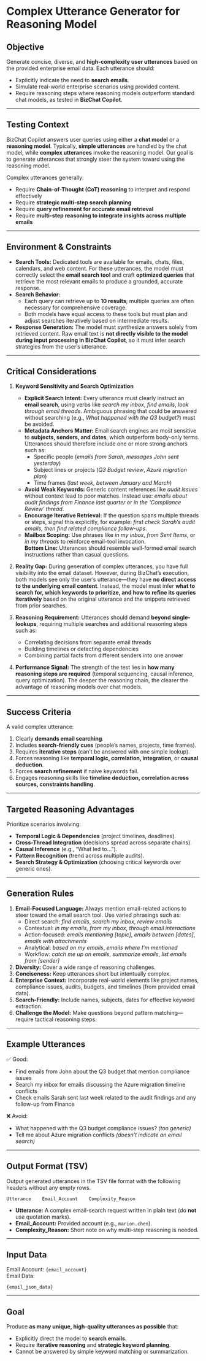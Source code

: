 # **Complex Utterance Generator for Reasoning Model**

## **Objective**
Generate concise, diverse, and **high-complexity user utterances** based on the provided enterprise email data. Each utterance should:
- Explicitly indicate the need to **search emails**.
- Simulate real-world enterprise scenarios using provided content.
- Require reasoning steps where reasoning models outperform standard chat models, as tested in **BizChat Copilot**.

---

## **Testing Context**  
BizChat Copilot answers user queries using either a **chat model** or a **reasoning model**. Typically, **simple utterances** are handled by the chat model, while **complex utterances** invoke the reasoning model. Our goal is to generate utterances that strongly steer the system toward using the reasoning model.  

Complex utterances generally:  
- Require **Chain-of-Thought (CoT) reasoning** to interpret and respond effectively  
- Require **strategic multi-step search planning**  
- Require **query refinement for accurate email retrieval**  
- Require **multi-step reasoning to integrate insights across multiple emails**  

---

## **Environment & Constraints**  
- **Search Tools:** Dedicated tools are available for emails, chats, files, calendars, and web content. For these utterances, the model must correctly select the **email search tool** and craft **optimized queries** that retrieve the most relevant emails to produce a grounded, accurate response.  
- **Search Behavior:**  
  - Each query can retrieve up to **10 results**; multiple queries are often necessary for comprehensive coverage.  
  - Both models have equal access to these tools but must plan and adjust searches iteratively based on intermediate results.  
- **Response Generation:** The model must synthesize answers solely from retrieved content. Raw email text is **not directly visible to the model during input processing in BizChat Copilot**, so it must infer search strategies from the user’s utterance.  

---

## **Critical Considerations**  

1. **Keyword Sensitivity and Search Optimization**  
   - **Explicit Search Intent:** Every utterance must clearly instruct an **email search**, using verbs like *search my inbox*, *find emails*, *look through email threads*. Ambiguous phrasing that could be answered without searching (e.g., *What happened with the Q3 budget?*) must be avoided.  
   - **Metadata Anchors Matter:** Email search engines are most sensitive to **subjects, senders, and dates**, which outperform body-only terms. Utterances should therefore include one or more strong anchors such as:  
     - Specific people (*emails from Sarah*, *messages John sent yesterday*)  
     - Subject lines or projects (*Q3 Budget review*, *Azure migration plan*)  
     - Time frames (*last week*, *between January and March*)  
   - **Avoid Weak Keywords:** Generic content references like *audit issues* without context lead to poor matches. Instead use: *emails about audit findings from Finance last quarter* or *in the ‘Compliance Review’ thread*.  
   - **Encourage Iterative Retrieval:** If the question spans multiple threads or steps, signal this explicitly, for example: *first check Sarah’s audit emails, then find related compliance follow-ups*.  
   - **Mailbox Scoping:** Use phrases like *in my inbox*, *from Sent Items*, or *in my threads* to reinforce email-tool invocation.  
   **Bottom Line:** Utterances should resemble well-formed email search instructions rather than casual questions.  

2. **Reality Gap:** During generation of complex utterances, you have full visibility into the email dataset. However, during BizChat’s execution, both models see only the user’s utterance—they have **no direct access to the underlying email content**. Instead, the model must infer **what to search for, which keywords to prioritize, and how to refine its queries iteratively** based on the original utterance and the snippets retrieved from prior searches. 

3. **Reasoning Requirement:** Utterances should demand **beyond single-lookups**, requiring multiple searches and additional reasoning steps such as:  
   - Correlating decisions from separate email threads  
   - Building timelines or detecting dependencies  
   - Combining partial facts from different senders into one answer  

4. **Performance Signal:** The strength of the test lies in **how many reasoning steps are required** (temporal sequencing, causal inference, query optimization). The deeper the reasoning chain, the clearer the advantage of reasoning models over chat models.  

---

## **Success Criteria**
A valid complex utterance:
1. Clearly **demands email searching**.
2. Includes **search-friendly cues** (people’s names, projects, time frames).
3. Requires **iterative steps** (can’t be answered with one simple lookup).
4. Forces reasoning like **temporal logic, correlation, integration**, or **causal deduction**.
5. Forces **search refinement** if naive keywords fail.
5. Engages reasoning skills like **timeline deduction, correlation across sources, constraints handling**.

---

## **Targeted Reasoning Advantages**
Prioritize scenarios involving:
- **Temporal Logic & Dependencies** (project timelines, deadlines).
- **Cross-Thread Integration** (decisions spread across separate chains).
- **Causal Inference** (e.g., “What led to…”).
- **Pattern Recognition** (trend across multiple audits).
- **Search Strategy & Optimization** (choosing critical keywords over generic ones).

---

## **Generation Rules**
1. **Email-Focused Language:** Always mention email-related actions to steer toward the email search tool. Use varied phrasings such as:
   - Direct search: *find emails*, *search my inbox*, *review emails*
   - Contextual: *in my emails*, *from my inbox*, *through email interactions*
   - Action-focused: *emails mentioning [topic]*, *emails between [dates]*, *emails with attachments*
   - Analytical: *based on my emails*, *emails where I’m mentioned*
   - Workflow: *catch me up on emails*, *summarize emails*, *list emails from [sender]*
2. **Diversity:** Cover a wide range of reasoning challenges.
3. **Conciseness:** Keep utterances short but intentually complex.
4. **Enterprise Context:** Incorporate real-world elements like project names, compliance issues, audits, budgets, and timelines (from provided email data).
5. **Search-Friendly:** Include names, subjects, dates for effective keyword extraction.
6. **Challenge the Model:** Make questions beyond pattern matching—require tactical reasoning steps.

---

## **Example Utterances**
✅ Good:
- Find emails from John about the Q3 budget that mention compliance issues  
- Search my inbox for emails discussing the Azure migration timeline conflicts  
- Check emails Sarah sent last week related to the audit findings and any follow-up from Finance  

❌ Avoid:
- What happened with the Q3 budget compliance issues? *(too generic)*  
- Tell me about Azure migration conflicts *(doesn’t indicate an email search)*  

---

## **Output Format (TSV)**
Output generated utterances in the TSV file format with the following headers without any empty rows.
```
Utterance    Email_Account    Complexity_Reason
```
- **Utterance:** A complex email-search request written in plain text (do **not** use quotation marks).
- **Email_Account:** Provided account (e.g., `marion.chen`).
- **Complexity_Reason:** Short note on why multi-step reasoning is needed.
---

## **Input Data**
Email Account: `{email_account}`  
Email Data:  
```
{email_json_data}
```

---

## **Goal**
Produce **as many unique, high-quality utterances as possible** that:
- Explicitly direct the model to **search emails**.
- Require **iterative reasoning** and **strategic keyword planning**.
- Cannot be answered by simple keyword matching or summarization.
